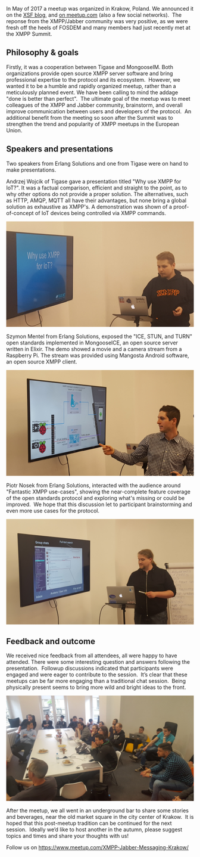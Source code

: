 In May of 2017 a meetup was organized in Krakow, Poland. We announced it on the [XSF blog](https://xmpp.org/2017/04/first-krakow-xmpp-meetup/), and [on meetup.com](htpps://www.meetup.com/XMPP-Jabber-Messaging-Krakow/events/239508291/) (also a few social networks).  The reponse from the XMPP/Jabber community was very positive, as we were fresh off the heels of FOSDEM and many members had just recently met at the XMPP Summit.

## Philosophy & goals

Firstly, it was a cooperation between Tigase and MongooseIM. Both organizations provide open source XMPP server software and bring professional expertise to the protocol and its ecosystem.  However, we wanted it to be a humble and rapidly organized meetup, rather than a meticulously planned event. We have been calling to mind the addage "done is better than perfect".  The ultimate goal of the meetup was to meet colleagues of the XMPP and Jabber community, brainstorm, and overall improve communication between users and developers of the protocol.  An additional benefit from the meeting so soon after the Summit was to strengthen the trend and popularity of XMPP meetups in the European Union.

## Speakers and presentations

Two speakers from Erlang Solutions and one from Tigase were on hand to make presentations.

Andrzej Wojcik of Tigase gave a presentation titled "Why use XMPP for IoT?". It was a factual comparison, efficient and straight to the point, as to why other options do not provide a proper solution. The alternatives, such as HTTP, AMQP, MQTT all have their advantages, but none bring a global solution as exhaustive as XMPP's. A demonstration was shown of a proof-of-concept of IoT devices being controlled via XMPP commands.

![Andrzej Wojcik of Tigase](./Andrzej_Wojcik_Tigase.jpg)

Szymon Mentel from Erlang Solutions, exposed the "ICE, STUN, and TURN" open standards implemented in MongooseICE, an open source server written in Elixir. The demo showed a movie and a camera stream from a Raspberry Pi. The stream was provided using Mangosta Android software, an open source XMPP client.

![Szymon Mentel from Erlang Solutions](./Szymon_Mentel_MongooseIM.jpg)

Piotr Nosek from Erlang Solutions, interacted with the audience around "Fantastic XMPP use-cases", showing the near-complete feature coverage of the open standards protocol and exploring what's missing or could be improved.  We hope that this discussion let to participant brainstorming and even more use cases for the protocol.

![Piotr Nosek from Erlang Solutions](./Piotr_Nosek_MongooseIM.jpg)

## Feedback and outcome

We received nice feedback from all attendees, all were happy to have attended. There were some interesting question and answers following the presentation.  Followup discussions indicated that participants were engaged and were eager to contribute to the session.  It’s clear that these meetups can be far more engaging than a traditional chat session.  Being physically present seems to bring more wild and bright ideas to the front.

![Audience of the XMPP Meetup Krakow](./XMPP_meetup_Krakow.jpg)

After the meetup, we all went in an underground bar to share some stories and beverages, near the old market square in the city center of Krakow.  It is hoped that this post-meetup tradition can be continued for the next session.  Ideally we’d like to host another in the autumn, please suggest topics and times and share your thoughts with us!

Follow us on https://www.meetup.com/XMPP-Jabber-Messaging-Krakow/
